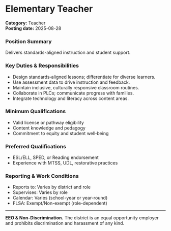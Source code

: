 # Elementary Teacher

**Category:** Teacher  
**Posting date:** 2025-08-28

### Position Summary

Delivers standards-aligned instruction and student support.

### Key Duties & Responsibilities
- Design standards‑aligned lessons; differentiate for diverse learners.
- Use assessment data to drive instruction and feedback.
- Maintain inclusive, culturally responsive classroom routines.
- Collaborate in PLCs; communicate progress with families.
- Integrate technology and literacy across content areas.

### Minimum Qualifications
- Valid license or pathway eligibility
- Content knowledge and pedagogy
- Commitment to equity and student well‑being

### Preferred Qualifications
- ESL/ELL, SPED, or Reading endorsement
- Experience with MTSS, UDL, restorative practices

### Reporting & Work Conditions
- Reports to: Varies by district and role
- Supervises: Varies by role
- Calendar: Varies (school-year or year-round)
- FLSA: Exempt/Non-exempt (role-dependent)

---
**EEO & Non-Discrimination.** The district is an equal opportunity employer and prohibits discrimination and harassment of any kind.
